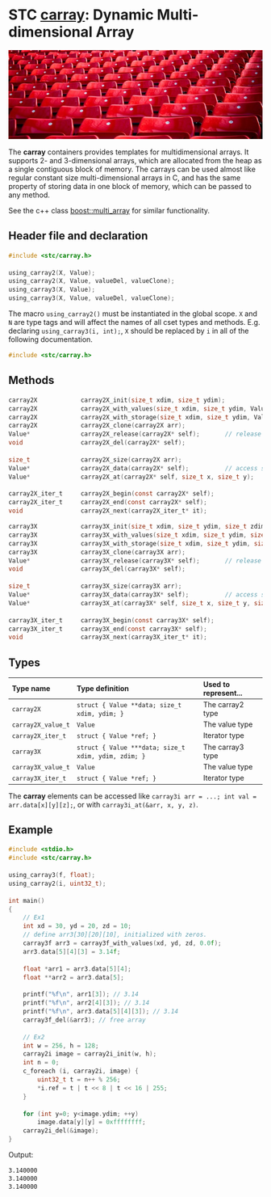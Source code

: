 # STC [carray](../include/stc/carray.h): Dynamic Multi-dimensional Array
![Array](pics/array.jpg)

The **carray** containers provides templates for multidimensional arrays. It supports 2- and
3-dimensional arrays, which are allocated from the heap as a single contiguous block of memory.
The carrays can be used almost like regular constant size multi-dimensional arrays in C, and has
the same property of storing data in one block of memory, which can be passed to any method.

See the c++ class [boost::multi_array](https://www.boost.org/doc/libs/release/libs/multi_array) for similar functionality.

## Header file and declaration

```c
#include <stc/carray.h>

using_carray2(X, Value);
using_carray2(X, Value, valueDel, valueClone);
using_carray3(X, Value);
using_carray3(X, Value, valueDel, valueClone);
```
The macro `using_carray2()` must be instantiated in the global scope. `X` and `N` are type tags and
will affect the names of all cset types and methods. E.g. declaring `using_carray3(i, int);`, `X` should
be replaced by `i` in all of the following documentation.

```c
#include <stc/carray.h>
```
## Methods

```c
carray2X            carray2X_init(size_t xdim, size_t ydim);
carray2X            carray2X_with_values(size_t xdim, size_t ydim, Value val);
carray2X            carray2X_with_storage(size_t xdim, size_t ydim, Value* array);
carray2X            carray2X_clone(carray2X arr);
Value*              carray2X_release(carray2X* self);       // release storage (not freed)
void                carray2X_del(carray2X* self);

size_t              carray2X_size(carray2X arr);
Value*              carray2X_data(carray2X* self);          // access storage data
Value*              carray2X_at(carray2X* self, size_t x, size_t y);

carray2X_iter_t     carray2X_begin(const carray2X* self);
carray2X_iter_t     carray2X_end(const carray2X* self);
void                carray2X_next(carray2X_iter_t* it);
```
```c
carray3X            carray3X_init(size_t xdim, size_t ydim, size_t zdim);
carray3X            carray3X_with_values(size_t xdim, size_t ydim, size_t zdim, Value val);
carray3X            carray3X_with_storage(size_t xdim, size_t ydim, size_t zdim, Value* array);
carray3X            carray3X_clone(carray3X arr);
Value*              carray3X_release(carray3X* self);       // release storage (not freed)
void                carray3X_del(carray3X* self);

size_t              carray3X_size(carray3X arr);
Value*              carray3X_data(carray3X* self);          // access storage data
Value*              carray3X_at(carray3X* self, size_t x, size_t y, size_t z);

carray3X_iter_t     carray3X_begin(const carray3X* self);
carray3X_iter_t     carray3X_end(const carray3X* self);
void                carray3X_next(carray3X_iter_t* it);
```
## Types

| Type name            | Type definition                                      | Used to represent...      |
|:---------------------|:-----------------------------------------------------|:--------------------------|
| `carray2X`           | `struct { Value **data; size_t xdim, ydim; }`        | The carray2 type          |
| `carray2X_value_t`   | `Value`                                              | The value type            |
| `carray2X_iter_t`    | `struct { Value *ref; }`                             | Iterator type             |
| `carray3X`           | `struct { Value ***data; size_t xdim, ydim, zdim; }` | The carray3 type          |
| `carray3X_value_t`   | `Value`                                              | The value type            |
| `carray3X_iter_t`    | `struct { Value *ref; }`                             | Iterator type             |

The **carray** elements can be accessed like `carray3i arr = ...; int val = arr.data[x][y][z];`, or with `carray3i_at(&arr, x, y, z)`.

## Example
```c
#include <stdio.h>
#include <stc/carray.h>

using_carray3(f, float);
using_carray2(i, uint32_t);

int main()
{
    // Ex1
    int xd = 30, yd = 20, zd = 10;
    // define arr3[30][20][10], initialized with zeros.
    carray3f arr3 = carray3f_with_values(xd, yd, zd, 0.0f);
    arr3.data[5][4][3] = 3.14f;

    float *arr1 = arr3.data[5][4];
    float **arr2 = arr3.data[5];

    printf("%f\n", arr1[3]); // 3.14
    printf("%f\n", arr2[4][3]); // 3.14
    printf("%f\n", arr3.data[5][4][3]); // 3.14
    carray3f_del(&arr3); // free array

    // Ex2
    int w = 256, h = 128;
    carray2i image = carray2i_init(w, h);
    int n = 0;
    c_foreach (i, carray2i, image) {
        uint32_t t = n++ % 256;
        *i.ref = t | t << 8 | t << 16 | 255;
    }

    for (int y=0; y<image.ydim; ++y)
        image.data[y][y] = 0xffffffff;
    carray2i_del(&image);
}
```
Output:
```
3.140000
3.140000
3.140000
```
